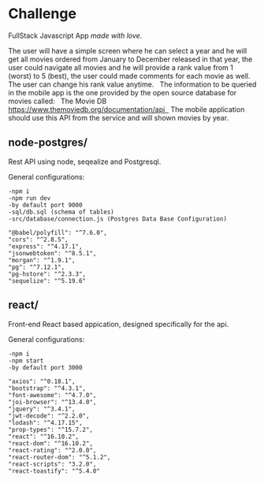 # Challenge
 FullStack Javascript App *made with love*.
 
 The user will have a simple screen where he can select a year and he will get all movies ordered from January to December released in that year, the user could navigate all movies and he will provide a rank value from 1 (worst) to 5 (best), the user could made comments for each movie as well. The user can change his rank value anytime.  
The information to be queried in the mobile app is the one provided by the open source database for movies called:  
The Movie DB https://www.themoviedb.org/documentation/api  
The mobile application should use this API from the service and will shown movies by year. 

 
 ## node-postgres/
 Rest API using node, seqealize and Postgresql. 
 
 General configurations:
 ```
 -npm i
 -npm run dev 
 -by default port 9000
 -sql/db.sql (schema of tables)
 -src/database/connection.js (Postgres Data Base Configuration)
 ```
 
 ```
"@babel/polyfill": "^7.6.0",
"cors": "^2.8.5",
"express": "^4.17.1",
"jsonwebtoken": "^8.5.1",
"morgan": "^1.9.1",
"pg": "^7.12.1",
"pg-hstore": "^2.3.3",
"sequelize": "^5.19.6"
```
 
 ## react/
 Front-end React based appication, designed specifically for the api. 
 
 General configurations:
 ```
 -npm i
 -npm start
 -by default port 3000
 ```
 
```
"axios": "^0.18.1",
"bootstrap": "^4.3.1",
"font-awesome": "^4.7.0",
"joi-browser": "^13.4.0",
"jquery": "^3.4.1",
"jwt-decode": "^2.2.0",
"lodash": "^4.17.15",
"prop-types": "^15.7.2",
"react": "^16.10.2",
"react-dom": "^16.10.2",
"react-rating": "^2.0.0",
"react-router-dom": "^5.1.2",
"react-scripts": "3.2.0",
"react-toastify": "^5.4.0"
 ```
 
